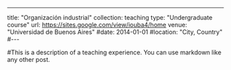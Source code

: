 ---
title: "Organización industrial"
collection: teaching
type: "Undergraduate course"
url: https://sites.google.com/view/iouba4/home
venue: "Universidad de Buenos Aires"
#date: 2014-01-01
#location: "City, Country"
#---

#This is a description of a teaching experience. You can use markdown like any other post.


